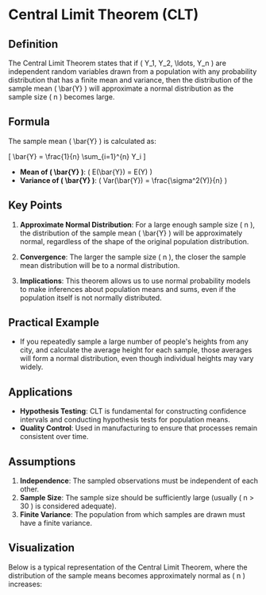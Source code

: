 # Central Limit Theorem (CLT)

## Definition
The Central Limit Theorem states that if \( Y_1, Y_2, \ldots, Y_n \) are independent random variables drawn from a population with any probability distribution that has a finite mean and variance, then the distribution of the sample mean \( \bar{Y} \) will approximate a normal distribution as the sample size \( n \) becomes large.

## Formula
The sample mean \( \bar{Y} \) is calculated as:

\[
\bar{Y} = \frac{1}{n} \sum_{i=1}^{n} Y_i
\]

- **Mean of \( \bar{Y} \)**: \( E(\bar{Y}) = E(Y) \)
- **Variance of \( \bar{Y} \)**: \( Var(\bar{Y}) = \frac{\sigma^2(Y)}{n} \)

## Key Points
1. **Approximate Normal Distribution**: For a large enough sample size \( n \), the distribution of the sample mean \( \bar{Y} \) will be approximately normal, regardless of the shape of the original population distribution.

2. **Convergence**: The larger the sample size \( n \), the closer the sample mean distribution will be to a normal distribution.

3. **Implications**: This theorem allows us to use normal probability models to make inferences about population means and sums, even if the population itself is not normally distributed.

## Practical Example
- If you repeatedly sample a large number of people's heights from any city, and calculate the average height for each sample, those averages will form a normal distribution, even though individual heights may vary widely.

## Applications
- **Hypothesis Testing**: CLT is fundamental for constructing confidence intervals and conducting hypothesis tests for population means.
- **Quality Control**: Used in manufacturing to ensure that processes remain consistent over time.

## Assumptions
1. **Independence**: The sampled observations must be independent of each other.
2. **Sample Size**: The sample size should be sufficiently large (usually \( n > 30 \) is considered adequate).
3. **Finite Variance**: The population from which samples are drawn must have a finite variance.

## Visualization
Below is a typical representation of the Central Limit Theorem, where the distribution of the sample means becomes approximately normal as \( n \) increases:

